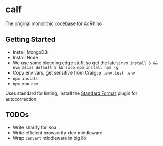 # calf

The original monolithic codebase for AdRhino

## Getting Started

* Install MongoDB
* Install Node
* We use some bleeding edge stuff, so get the latest `nvm install 5 && nvm alias default 5 && sudo npm install npm -g`
* Copy env vars, get sensitive from Craig`cp .env.test .env`
* `npm install`
* `npm run dev`

Uses standard for linting, install the [Standard Format](https://packagecontrol.io/packages/StandardFormat) plugin for autocorrection.

## TODOs

* Write sharify for Koa
* Write efficient browserify-dev-middleware
* Wrap `convert` middleware in big lib
